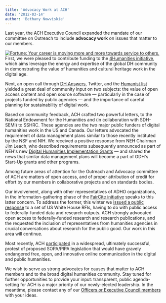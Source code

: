 ```yaml
---
title: 'Advocacy Work at ACH'
date: '2012-03-14'
author: 'Bethany Nowviskie'
---
```

Last year, the ACH Executive Council expanded the mandate of our committee on Outreach to include **advocacy work** on issues that matter to our members.

[![Fortune: Your career is moving more and more towards service to others.](http://farm8.staticflickr.com/7064/6987087473_bddfd7bd0a_m.jpg "Fortune: Your career is moving more and more towards service to others.")](http://www.flickr.com/photos/nowviskie/6987087473/)First, we were pleased to contribute funding to the [4Humanities initiative](http://humanistica.ualberta.ca/), which aims leverage the energy and expertise of the global DH community in demonstrating the value of humanities and cultural heritage work in the digital age.

Next, an open call through [DH Answers](http://digitalhumanities.org/answers/), Twitter, and the [Humanist list](http://www.digitalhumanities.org/humanist/) yielded a great deal of community input on two subjects: the value of open access content and open source software — particularly in the case of projects funded by public agencies — and the importance of careful planning for sustainability of digital work.

Based on community feedback, ACH crafted two powerful letters, to the National Endowment for the Humanities and (in collaboration with SDH-SEMI) to SSHRC. These agencies are the two major public funders of digital humanities work in the US and Canada. Our letters advocated the requirement of data management plans similar to those recently instituted by the NSF and NIH. We received a positive response from NEH Chairman Jim Leach, who described requirements subsequently announced as part of NEH's new [Digital Humanities Implementation Grants](http://www.neh.gov/grants/guidelines/digitalhumanitiesimplementation.html) — and shared the news that similar data management plans will become a part of ODH's Start-Up grants and other programs.

Among future areas of attention for the Outreach and Advocacy committee of ACH are matters of open access, and of proper attribution of credit for effort by our members in collaborative projects and on standards bodies.

Our involvement, along with other representatives of ADHO organizations, in the information-gathering phase of the [FairCite initiative](http://faircite.wordpress.com/) speaks to this latter concern. To address the former, this winter we [issued a public response](http://ach.org/news/2012/01/ach-response-white-house-rfis-open-access-research) to a set of US White House RFIs, having to do with public access to federally-funded data and research outputs. ACH strongly advocated open access to federally-funded research and research publications, and the requested the inclusion of representatives from humanities agencies in crucial conversations about research for the public good. Our work in this area will continue.

Most recently, ACH [participated](http://us2.campaign-archive2.com/?u=dedf14e24c9607061dd051606&id=f9c3b7314a) in a widespread, ultimately successful, protest of proposed SOPA/PIPA legislation that would have gravely endangered free, open, and innovative online communication in the digital and public humanities.

We wish to serve as strong advocates for causes that matter to ACH members and to the broad digital humanities community. Stay tuned for further opportunities to provide your input: transparent, public agenda-setting for ACH is a major priority of our newly-elected leadership. In the meantime, please contact any of our [Officers or Executive Council members](http://ach.org/about/officers) with your ideas.